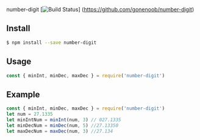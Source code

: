 number-digit
[![Build Status](https://travis-ci.org/gonenoob/Promise.svg?branch=master)]
(https://github.com/gonenoob/number-digit)

## Install

```sh
$ npm install --save number-digit
```

## Usage

```js
const { minInt, minDec, maxDec } = require('number-digit')
```

## Example

```js
const { minInt, minDec, maxDec } = require('number-digit')
let num = 27.1335
let minIntNum = minInt(num, 3) // 027.1335
let minDecNum = minDec(num, 5) //27.13350
let maxDecNum = maxDec(num, 3) //27.134
```
